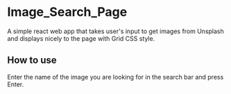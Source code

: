 # Image_Search_Page

A simple react web app that takes user's input to get images from Unsplash and displays nicely to the page with Grid CSS style.

## How to use

Enter the name of the image you are looking for in the search bar and press Enter.
